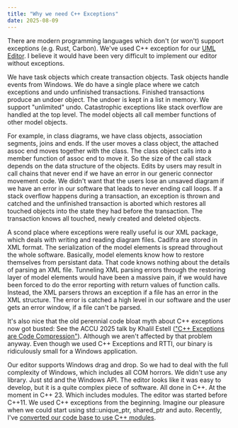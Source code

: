 ```yaml
---
title: "Why we need C++ Exceptions"
date: 2025-08-09
---
```


There are modern programming languages which don't (or won't) support exceptions (e.g. Rust, Carbon). We've used C++ exception for our [UML Editor](https://cadifra.com/). I believe it would have been very difficult to implement our editor without exceptions.

We have task objects which create transaction objects. Task objects handle events from Windows. We do have a single place where we catch exceptions and undo unfinished transactions. Finished transactions produce an undoer object. The undoer is kept in a list in memory. We support "unlimited" undo. Catastrophic exceptions like stack overflow are handled at the top level. The model objects all call member functions of other model objects.

For example, in class diagrams, we have class objects, association segments, joins and ends. If the user moves a class object, the attached assoc end moves together with the class. The class object calls into a member function of assoc end to move it. So the size of the call stack depends on the data structure of the objects. Edits by users may result in call chains that never end if we have an error in our generic connector movement code. We didn't want that the users lose an unsaved diagram if we have an error in our software that leads to never ending call loops. If a stack overflow happens during a transaction, an exception is thrown and catched and the unfinished transaction is aborted which restores all touched objects into the state they had before the transaction. The transaction knows all touched, newly created and deleted objects.

A scond place where exceptions were really useful is our XML package, which deals with writing and reading diagram files. Cadifra are stored in XML format. The serialization of the model elements is spread throughout the whole software. Basically, model elements know how to restore themselves from persistant data. That code knows nothing about the details of parsing an XML file. Tunneling XML parsing errors through the restoring layer of model elements would have been a massive pain, if we would have been forced to do the error reporting with return values of function calls. Instead, the XML parsers throws an exception if a file has an error in the XML structure. The error is catched a high level in our software and the user gets an error window, if a file can't be parsed.

It's also nice that the old perennial code bloat myth about C++ exceptions now got busted: See the ACCU 2025 talk by Khalil Estell (["C++ Exceptions are Code Compression"](https://www.youtube.com/watch?v=LorcxyJ9zr4)). Although we aren't affected by that problem anyway. Even though we used C++ Exceptions and RTTI, our binary is ridiculously small for a Windows application.

Our editor supports Windows drag and drop. So we had to deal with the full complexity of Windows, which includes all COM horrors. We didn't use any library. Just std and the Windows API. The editor looks like it was easy to develop, but it is a quite complex piece of software. All done in C++. At the moment in C++ 23. Which includes modules. The editor was started before C++11. We used C++ exceptions from the beginning. Imagine our pleasure when we could start using std::unique_ptr, shared_ptr and auto. Recently, I've [converted our code base to use C++ modules](https://abuehl.github.io/2025/03/24/converting-to-modules.html).
